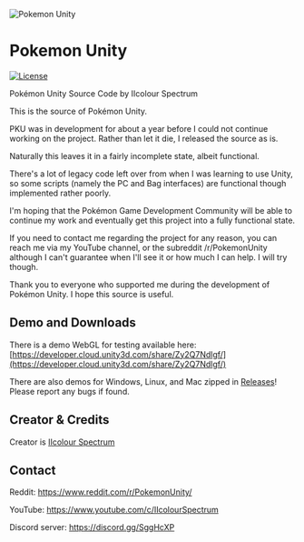 ![Pokemon Unity](https://i.imgur.com/K9pgeKE.png)

# Pokemon Unity

[![License](https://img.shields.io/badge/License-BSD%203--Clause-blue.svg)](https://opensource.org/licenses/BSD-3-Clause)

Pokémon Unity Source Code by IIcolour Spectrum

  This is the source of Pokémon Unity.

  PKU was in development for about a year before I could
not continue working on the project. Rather than let it
die, I released the source as is.

  Naturally this leaves it in a fairly incomplete state,
albeit functional.

  There's a lot of legacy code left over from when I was
learning to use Unity, so some scripts (namely the PC 
and Bag interfaces) are functional though implemented
rather poorly.

  I'm hoping that the Pokémon Game Development Community
will be able to continue my work and eventually get this
project into a fully functional state.


  If you need to contact me regarding the project for 
any reason, you can reach me via my YouTube channel, or
the subreddit /r/PokemonUnity although I can't guarantee
when I'll see it or how much I can help.
  I will try though.


  Thank you to everyone who supported me during the 
development of Pokémon Unity. 
  I hope this source is useful.

## Demo and Downloads

There is a demo WebGL for testing available here: [https://developer.cloud.unity3d.com/share/Zy2Q7Ndlgf/](https://developer.cloud.unity3d.com/share/Zy2Q7Ndlgf/)

There are also demos for Windows, Linux, and Mac zipped in [Releases](https://github.com/superusercode/PokemonUnity/releases)! Please report any bugs if found.

## Creator & Credits
Creator is [IIcolour Spectrum](https://www.reddit.com/user/IIcolour_Spectrum)

## Contact

Reddit: https://www.reddit.com/r/PokemonUnity/

YouTube: https://www.youtube.com/c/IIcolourSpectrum

Discord server: https://discord.gg/SggHcXP
